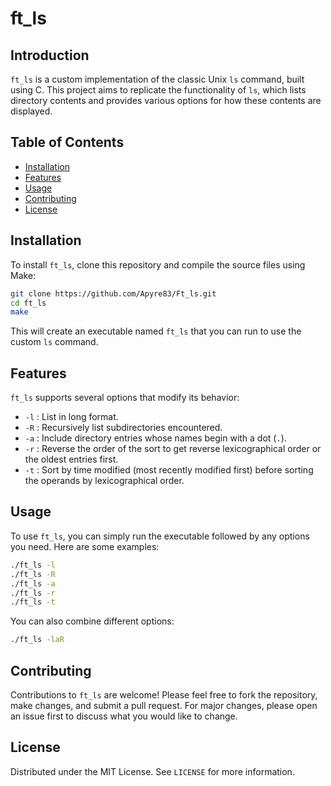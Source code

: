 # ft_ls

## Introduction
`ft_ls` is a custom implementation of the classic Unix `ls` command, built using C. This project aims to replicate the functionality of `ls`, which lists directory contents and provides various options for how these contents are displayed.

## Table of Contents
- [Installation](#installation)
- [Features](#features)
- [Usage](#usage)
- [Contributing](#contributing)
- [License](#license)

## Installation

To install `ft_ls`, clone this repository and compile the source files using Make:

```bash
git clone https://github.com/Apyre83/Ft_ls.git
cd ft_ls
make
```

This will create an executable named `ft_ls` that you can run to use the custom `ls` command.

## Features

`ft_ls` supports several options that modify its behavior:

- `-l` : List in long format.
- `-R` : Recursively list subdirectories encountered.
- `-a` : Include directory entries whose names begin with a dot (`.`).
- `-r` : Reverse the order of the sort to get reverse lexicographical order or the oldest entries first.
- `-t` : Sort by time modified (most recently modified first) before sorting the operands by lexicographical order.

## Usage

To use `ft_ls`, you can simply run the executable followed by any options you need. Here are some examples:

```bash
./ft_ls -l
./ft_ls -R
./ft_ls -a
./ft_ls -r
./ft_ls -t
```

You can also combine different options:

```bash
./ft_ls -laR
```

## Contributing

Contributions to `ft_ls` are welcome! Please feel free to fork the repository, make changes, and submit a pull request. For major changes, please open an issue first to discuss what you would like to change.

## License

Distributed under the MIT License. See `LICENSE` for more information.